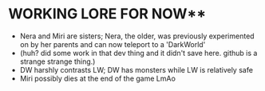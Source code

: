 # WORKING LORE FOR NOW**
* Nera and Miri are sisters; Nera, the older, was previously experimented on by her parents and can now teleport to a 'DarkWorld'
* (huh? did some work in that dev thing and it didn't save here. github is a strange strange thing.)
* DW harshly contrasts LW; DW has monsters while LW is relatively safe
* Miri possibly dies at the end of the game LmAo 
